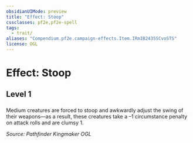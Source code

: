 ```yaml
---
obsidianUIMode: preview
title: "Effect: Stoop"
cssclasses: pf2e,pf2e-spell
tags:
  - trait/
aliases: "Compendium.pf2e.campaign-effects.Item.IRmIB2435SCvoSTS"
license: OGL
---
```

# Effect: Stoop
## Level 1
### 






Medium creatures are forced to stoop and awkwardly adjust the swing of their weapons—as a result, these creatures take a –1 circumstance penalty on attack rolls and are clumsy 1.

*Source: Pathfinder Kingmaker*
*OGL*